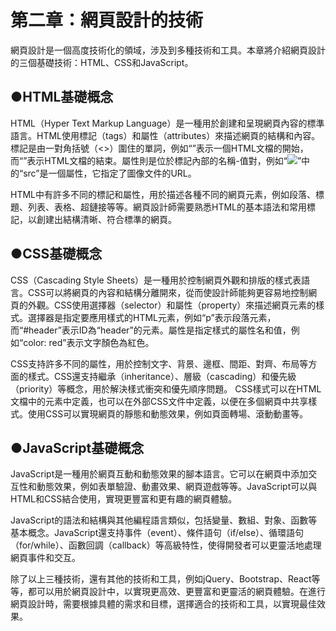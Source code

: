 #   第二章：網頁設計的技術
網頁設計是一個高度技術化的領域，涉及到多種技術和工具。本章將介紹網頁設計的三個基礎技術：HTML、CSS和JavaScript。
##       ●HTML基礎概念
HTML（Hyper Text Markup Language）是一種用於創建和呈現網頁內容的標準語言。HTML使用標記（tags）和屬性（attributes）來描述網頁的結構和內容。標記是由一對角括號（<>）圍住的單詞，例如“<html>”表示一個HTML文檔的開始，而“</html>”表示HTML文檔的結束。屬性則是位於標記內部的名稱-值對，例如“<img src="image.png">”中的“src”是一個屬性，它指定了圖像文件的URL。

HTML中有許多不同的標記和屬性，用於描述各種不同的網頁元素，例如段落、標題、列表、表格、超鏈接等等。網頁設計師需要熟悉HTML的基本語法和常用標記，以創建出結構清晰、符合標準的網頁。
##       ●CSS基礎概念
CSS（Cascading Style Sheets）是一種用於控制網頁外觀和排版的樣式表語言。CSS可以將網頁的內容和結構分離開來，從而使設計師能夠更容易地控制網頁的外觀。CSS使用選擇器（selector）和屬性（property）來描述網頁元素的樣式。選擇器是指定要應用樣式的HTML元素，例如“p”表示段落元素，而“#header”表示ID為“header”的元素。屬性是指定樣式的屬性名和值，例如“color: red”表示文字顏色為紅色。

CSS支持許多不同的屬性，用於控制文字、背景、邊框、間距、對齊、布局等方面的樣式。CSS還支持繼承（inheritance）、層級（cascading）和優先級（priority）等概念，用於解決樣式衝突和優先順序問題。
CSS樣式可以在HTML文檔中的<head>元素中定義，也可以在外部CSS文件中定義，以便在多個網頁中共享樣式。使用CSS可以實現網頁的靜態和動態效果，例如頁面轉場、滾動動畫等。
##       ●JavaScript基礎概念
JavaScript是一種用於網頁互動和動態效果的腳本語言。它可以在網頁中添加交互性和動態效果，例如表單驗證、動畫效果、網頁遊戲等等。JavaScript可以與HTML和CSS結合使用，實現更豐富和更有趣的網頁體驗。

JavaScript的語法和結構與其他編程語言類似，包括變量、數組、對象、函數等基本概念。JavaScript還支持事件（event）、條件語句（if/else）、循環語句（for/while）、函數回調（callback）等高級特性，使得開發者可以更靈活地處理網頁事件和交互。

除了以上三種技術，還有其他的技術和工具，例如jQuery、Bootstrap、React等等，都可以用於網頁設計中，以實現更高效、更豐富和更靈活的網頁體驗。在進行網頁設計時，需要根據具體的需求和目標，選擇適合的技術和工具，以實現最佳效果。